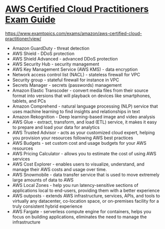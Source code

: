 # [AWS Certified Cloud Practitioners Exam Guide](https://github.com/yangshiteng/Data-Science-Learning-Path/blob/main/AWS/AWS-Certified-Cloud-Practitioner_Exam-Guide.pdf)

https://www.examtopics.com/exams/amazon/aws-certified-cloud-practitioner/view/

* Amazon GuardDuty - threat detection
* AWS Shield - DDoS protection
* AWS Shield Advanced - advanced DDoS protection
* AWS Security Hub - security management
* AWS Key Management Service (AWS KMS) - data encryption
* Network access control list (NACL) - stateless firewall for VPC
* Security group - stateful firewall for instance in VPC
* Secrets Manager - secrets (passwords) management
* Amazon Elastic Transcoder - convert media files from their source format into versions that will playback on devices like smartphones, tablets, and PCs
* Amazon Comprehend - natural language processing (NLP) service that uses machine learning to find insights and relationships in text
* Amazon Rekognition - Deep learning-based image and video analysis
* AWS Glue - extract, transform, and load (ETL) service, it makes it easy to prepare and load your data for analytics
* AWS Trusted Advisor - acts as your customized cloud expert, helping you provision your resources following AWS best practices
* AWS Budgets - set custom cost and usage budgets for your AWS resources
* AWS Pricing Calculator - allows you to estimate the cost of using AWS services
* AWS Cost Explorer - enables users to visualize, understand, and manage their AWS costs and usage over time.
* AWS Snowmobile - data transfer service that is used to move extremely large amounts of data to AWS
* AWS Local Zones - help you run latency-sensitive sections of applications local to end-users, providing them with a better experience
* AWS outposts - extends AWS infrastructure, services, APIs, and tools to virtually any datacenter, co-location space, or on-premises facility for a truly consistent hybrid experience
* AWS Fargate - serverless compute engine for containers, helps you focus on building applications, eliminates the need to manage the infrastructure
